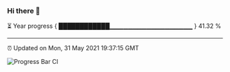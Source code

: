### Hi there 👋

⏳ Year progress { ████████████▁▁▁▁▁▁▁▁▁▁▁▁▁▁▁▁▁▁ } 41.32 %

---

⏰ Updated on Mon, 31 May 2021 19:37:15 GMT

![Progress Bar CI](https://github.com/liununu/liununu/workflows/Progress%20Bar%20CI/badge.svg)
